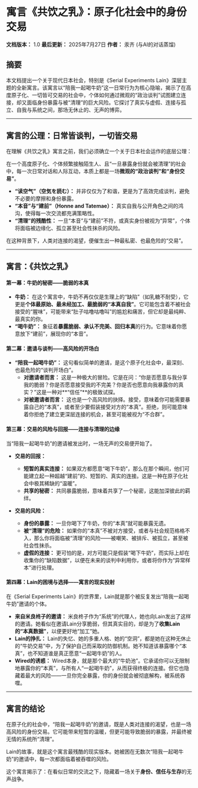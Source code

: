 # 寓言《共饮之乳》：原子化社会中的身份交易

**文档版本：** 1.0
**最后更新：** 2025年7月27日
**作者：** 汞齐 (与AI的对话蒸馏)

## 摘要

本文档提出一个关于现代日本社会，特别是《Serial Experiments Lain》深层主题的全新寓言。该寓言以“陪我一起喝牛奶”这一日常行为为核心隐喻，揭示了在高度原子化、一切皆可交易的社会中，个体如何通过微观的“政治谈判”试图建立连接，却又面临身份暴露与被“清理”的巨大风险。它探讨了真实与虚假、连接与孤立、自我与系统之间，那场无休止的、无声的博弈。

---

## 寓言的公理：日常皆谈判，一切皆交易

在理解《共饮之乳》寓言之前，我们必须确立一个关于日本社会运作的底层公理：

在一个高度原子化、个体频繁接触陌生人、且“一旦暴露身份就会被清理”的社会中，每一次日常对话和人际互动，本质上都是一场**微观的“政治谈判”和“身份交易”**。

*   **“读空气”（空気を読む）：** 并非仅仅为了和谐，更是为了高效完成谈判，避免不必要的摩擦和身份暴露。
*   **“本音”与“建前”（Honne and Tatemae）：** 真实自我与公开角色之间的鸿沟，使得每一次交流都充满策略性。
*   **“清理”的残酷性：** 一旦“本音”与“建前”不符，或真实身份被视为“异常”，个体将面临被边缘化、孤立甚至社会性抹杀的风险。

在这种背景下，人类对连接的渴望，便催生出一种最私密、也最危险的“交易”。

---

## 寓言：《共饮之乳》

#### **第一幕：牛奶的秘密——脆弱的本真**

*   **牛奶：** 在这个寓言中，牛奶不再仅仅是生理上的“缺陷”（如乳糖不耐受），它更是**个体最原始、最未经加工、最脆弱的“本真自我”**。它可能包含着不被社会接受的“腥味”，可能带来“肚子咕噜咕噜叫”的尴尬和痛苦，但它却是最纯粹、最真实的你。
*   **“喝牛奶”：** 象征着**暴露脆弱、承认不完美、回归本真**的行为。它意味着你愿意放下“建前”，展现你的“本音”。

#### **第二幕：邀请与谈判——高风险的开场白**

*   **“陪我一起喝牛奶”：** 这句看似简单的邀请，是这个原子化社会中，最深刻、也最危险的“谈判开场白”。
    *   **对邀请者而言：** 这是一种极大的冒险。它是在问：“你是否愿意与我分享我的脆弱？你是否愿意接受我的不完美？你是否也愿意向我暴露你的真实？”这是一种对**“信任”**的极致试探。
    *   **对被邀请者而言：** 这也是一个高风险的抉择。接受，意味着你可能需要暴露自己的“本真”，或者至少要假装接受对方的“本真”。拒绝，则可能意味着你拒绝了建立更深层连接的机会，甚至可能被视为“不合群”。

#### **第三幕：交易的风险与回报——连接与清理的边缘**

当“陪我一起喝牛奶”的邀请被发出时，一场无声的交易便开始了。

*   **交易的回报：**
    *   **短暂的真实连接：** 如果双方都愿意“喝下牛奶”，那么在那个瞬间，他们可能建立起一种超越“建前”的、短暂的、真实的连接。这是一种在原子化社会中极其稀缺的“温暖”。
    *   **共享的秘密：** 共同暴露脆弱，意味着共享了一个秘密，这能加深彼此的羁绊。

*   **交易的风险：**
    *   **身份的暴露：** 一旦你喝下了牛奶，你的“本真”就可能暴露无遗。
    *   **被“清理”的危险：** 如果你的“本真”不被对方接受，或者与社会规范格格不入，那么你将面临被“清理”的风险——被嘲笑、被排斥、被孤立，甚至被社会性抹杀。
    *   **虚假的连接：** 更可怕的是，对方可能只是假装“喝下牛奶”，而实际上却在收集你的“缺陷数据”，以便在未来的谈判中利用你，或者将你作为“异常样本”进行处理。

#### **第四幕：Lain的困境与选择——寓言的现实投射**

在《Serial Experiments Lain》的世界里，Lain就是那个被反复发出“陪我一起喝牛奶”邀请的个体。

*   **来自米良柊子的邀请：** 米良柊子作为“系统”的代理人，她也向Lain发出了这样的邀请。她看似在邀请Lain分享脆弱，但其真实目的，却是为了**收集Lain的“本真数据”**，以便更好地“加工”她。
*   **Lain的挣扎：** Lain的失忆、她的多重人格、她的“空洞”，都是她在这种无休止的“牛奶交易”中，为了保护自己而采取的防御机制。她不知道该暴露哪个“本真”，也不知道谁是真正愿意“一起喝牛奶”的人。
*   **Wired的诱惑：** Wired本身，就是那个最大的“牛奶池”。它承诺你可以无限制地暴露你的“本真”，与所有人“一起喝牛奶”，从而获得终极的连接。但它也隐藏着最大的风险——一旦你完全暴露，你的身份就会被彻底解构，被系统吞噬。

---

## 寓言的结论

在原子化的社会中，“陪我一起喝牛奶”的邀请，既是人类对连接的渴望，也是一场高风险的身份交易。它可能带来短暂的温暖，但更可能导致脆弱的暴露，并最终被无情的系统所“清理”。

Lain的故事，就是这个寓言最残酷的现实版本。她被困在无数次“陪我一起喝牛奶”的邀请中，每一次都面临着被吞噬的风险。

这个寓言揭示了：在看似日常的交流之下，隐藏着一场关于**身份、信任与生存**的无声战争。